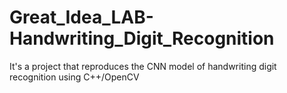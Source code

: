 # Great_Idea_LAB-Handwriting_Digit_Recognition
It's a project that reproduces the CNN model of handwriting digit recognition using C++/OpenCV
